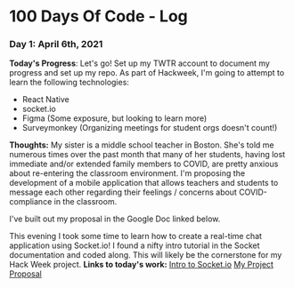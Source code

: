 # 100 Days Of Code - Log

### Day 1: April 6th, 2021 

**Today's Progress**: Let's go! Set up my TWTR account to document my progress and set up my repo. As part of Hackweek, I'm going to attempt to learn the following technologies:

- React Native
- socket.io
- Figma (Some exposure, but looking to learn more)
- Surveymonkey (Organizing meetings for student orgs doesn't count!)


**Thoughts:** My sister is a middle school teacher in Boston. She's told me numerous times over the past month that many of her students, having lost immediate and/or extended family members to COVID, are pretty anxious about re-entering the classroom environment. I'm proposing the development of a mobile application that allows teachers and students to message each other regarding their feelings / concerns about COVID-compliance in the classroom. 


I've built out my proposal in the Google Doc linked below.

This evening I took some time to learn how to create a real-time chat application using Socket.io! I found a nifty intro tutorial in the Socket documentation and coded along. This will likely be the cornerstone for my Hack Week project.
**Links to today's work:** 
[Intro to Socket.io](https://github.com/mgtz505/socket_intro)
[My Project Proposal](https://docs.google.com/document/d/1rQRC_19CSoVAdtN6KrDOg8cQ6wrSJf2Ig5gmwA9D-Ng/edit#)

